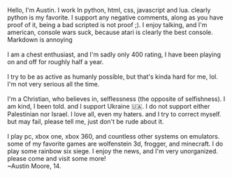 Hello, I'm Austin. I work In python, html, css, javascript and lua. clearly python is my favorite. I support any negative comments, along as you have proof of it, being a bad scripted is not proof ;). I enjoy talking, and I'm american, console wars suck, because atari is clearly the best console. Markdown is annoying
<br><br>
I am a chest enthusiast, and I'm sadly only 400 rating, I have been playing on and off for roughly half a year.
<br><br>
I try to be as active as humanly possible, but that's kinda hard for me, lol. I'm not very serious all the time.
<br><br>
I'm a Christian, who believes in, selflessness (the opposite of selfishness). I am kind, I been told. and I support Ukraine 🇺🇦. I do not support either Palestinian nor Israel. I love all, even my haters. and I try to correct myself. but may fail, please tell me, just don't be rude about it.
<br><br>
I play pc, xbox one, xbox 360, and countless other systems on emulators. some of my favorite games are wolfenstein 3d, frogger, and minecraft. I do play some rainbow six siege. I enjoy the news, and I'm very unorganized. please come and visit some more!
<br>
~Austin Moore, 14.